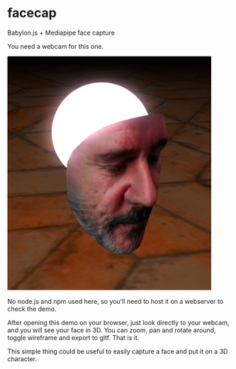 # facecap
Babylon.js + Mediapipe face capture

You need a webcam for this one.

<p>
    <img src="screenshot.jpg" />
</p>

No node.js and npm used here, so you'll need to host it on a webserver to check the demo.

After opening this demo on your browser, just look directly to your webcam, and you will see your face in 3D. You can zoom, pan and rotate around, toggle wireframe and export to gltf. That is it.

This simple thing could be useful to easily capture a face and put it on a 3D character.


